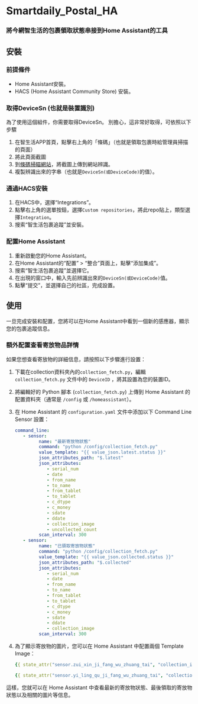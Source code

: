 # Smartdaily\_Postal\_HA



### 將今網智生活的包裹領取狀態串接到Home Assistant的工具

## 安裝

### 前提條件

- Home Assistant安裝。
- HACS (Home Assistant Community Store) 安裝。

### 取得DeviceSn (也就是裝置識別)

為了使用這個組件，你需要取得DeviceSn。
別擔心，這非常好取得，可依照以下步驟

1. 在智生活APP首頁，點擊右上角的「條碼」（也就是領取包裹時給管理員掃描的頁面）
2. 將此頁面截圖
3. 到[條碼掃瞄網站](https://online-barcode-reader.inliteresearch.com/)，將截圖上傳到網站辨識。
4. 複製辨識出來的字串（也就是`DeviceSn(或DeviceCode)`的值）。

### 通過HACS安裝

1. 在HACS中，選擇“Integrations”。
2. 點擊右上角的選單按鈕，選擇`Custom repositories`，將此repo貼上，類型選擇`Integration`。
3. 搜索“智生活包裹追蹤”並安裝。

### 配置Home Assistant

1. 重新啟動您的Home Assistant。
2. 在Home Assistant的“配置” > “整合”頁面上，點擊“添加集成”。
3. 搜索“智生活包裹追蹤”並選擇它。
4. 在出現的窗口中，輸入先前辨識出來的`DeviceSn(或DeviceCode)`值。
5. 點擊“提交”，並選擇自己的社區，完成設置。

## 使用

一旦完成安裝和配置，您將可以在Home Assistant中看到一個新的感應器，顯示您的包裹追蹤信息。

### 額外配置查看寄放物品詳情

如果您想查看寄放物的詳細信息，請按照以下步驟進行設置：

1. 下載在collection資料夾內的`collection_fetch.py`，編輯 `collection_fetch.py` 文件中的 `DeviceID` ，將其設置為您的裝置ID。

2. 將編輯好的 Python 腳本 (`collection_fetch.py`) 上傳到 Home Assistant 的配置資料夾（通常是 `/config` 或 `/homeassistant`）。

3. 在 Home Assistant 的 `configuration.yaml` 文件中添加以下 Command Line Sensor 設置：

   ```yaml
   command_line:
      - sensor:
            name: "最新寄放物狀態"
            command: "python /config/collection_fetch.py"
            value_template: "{{ value_json.latest.status }}"
            json_attributes_path: "$.latest"
            json_attributes:
               - serial_num
               - date
               - from_name
               - to_name
               - from_tablet
               - to_tablet
               - c_dtype
               - c_money
               - sdate
               - ddate
               - collection_image
               - uncollected_count
            scan_interval: 300
      - sensor:
            name: "已領取寄放物狀態"
            command: "python /config/collection_fetch.py"
            value_template: "{{ value_json.collected.status }}"
            json_attributes_path: "$.collected"
            json_attributes:
               - serial_num
               - date
               - from_name
               - to_name
               - from_tablet
               - to_tablet
               - c_dtype
               - c_money
               - sdate
               - ddate
               - collection_image
            scan_interval: 300

   ```

4. 為了顯示寄放物的圖片，您可以在 Home Assistant 中配置兩個 Template Image：

   ```yaml
   {{ state_attr("sensor.zui_xin_ji_fang_wu_zhuang_tai", "collection_image") }}
   ```
   ```yaml
   {{ state_attr("sensor.yi_ling_qu_ji_fang_wu_zhuang_tai", "collection_image") }}
   ```
這樣，您就可以在 Home Assistant 中查看最新的寄放物狀態、最後領取的寄放物狀態以及相關的圖片等信息。

